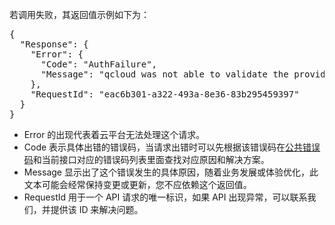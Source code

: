 
若调用失败，其返回值示例如下为：

<pre>
{
  "Response": {
    "Error": {
      "Code": "AuthFailure",
      "Message": "qcloud was not able to validate the provided access credentials"
    },
    "RequestId": "eac6b301-a322-493a-8e36-83b295459397"
  }
}
</pre>

* Error 的出现代表着云平台无法处理这个请求。
* Code 表示具体出错的错误码，当请求出错时可以先根据该错误码在[公共错误码](/document/api/213/10146)和当前接口对应的错误码列表里面查找对应原因和解决方案。
* Message 显示出了这个错误发生的具体原因，随着业务发展或体验优化，此文本可能会经常保持变更或更新，您不应依赖这个返回值。
* RequestId 用于一个 API 请求的唯一标识，如果 API 出现异常，可以联系我们，并提供该 ID 来解决问题。